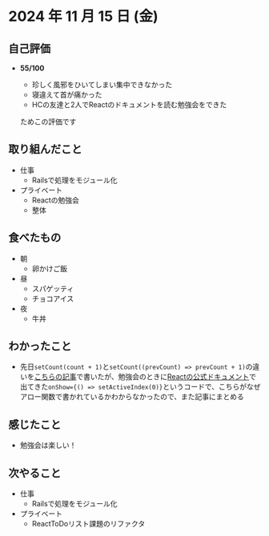 # 2024 年 11 月 15 日 (金)

## 自己評価
- __55/100__
  - 珍しく風邪をひいてしまい集中できなかった
  - 寝違えて首が痛かった
  - HCの友達と2人でReactのドキュメントを読む勉強会をできた

  ためこの評価です

## 取り組んだこと
- 仕事
  - Railsで処理をモジュール化
- プライベート
  - Reactの勉強会
  - 整体  

## 食べたもの
- 朝
  - 卵かけご飯
- 昼
  - スパゲッティ
  - チョコアイス
- 夜
  - 牛丼

## わかったこと
- 先日`setCount(count + 1)`と`setCount((prevCount) => prevCount + 1)`の違いを[こちらの記事](https://qiita.com/null_candy/items/43822b959a4b50dc6205)で書いたが、勉強会のときに[Reactの公式ドキュメント](https://ja.react.dev/learn/sharing-state-between-components)で出てきた`onShow={() => setActiveIndex(0)}`というコードで、こちらがなぜアロー関数で書かれているかわからなかったので、また記事にまとめる

## 感じたこと
- 勉強会は楽しい！

## 次やること
- 仕事
  - Railsで処理をモジュール化
- プライベート
  - ReactToDoリスト課題のリファクタ
